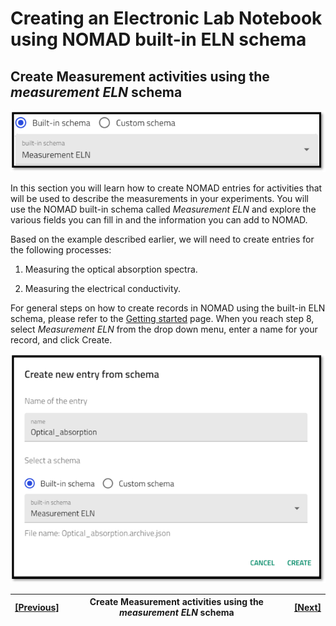 # Creating an Electronic Lab Notebook using NOMAD built-in ELN schema

## **Create Measurement activities using the *measurement ELN* schema**

![Screenshot from the NOMAD UI which shows the measurement ELN schema](../images/built-in_schema/measurement/1.png)

In this section you will learn how to create NOMAD entries for activities that will be used to describe the measurements in your experiments. You will use the NOMAD built-in schema called *Measurement ELN* and explore the various fields you can fill in and the information you can add to NOMAD.

Based on the example described earlier, we will need to create entries for the following processes:
1. Measuring the optical absorption spectra.

2. Measuring the electrical conductivity.

For general steps on how to create records in NOMAD using the built-in ELN schema, please refer to the [Getting started](5A_0_Getting_started.md) page. When you reach step 8, select *Measurement ELN* from the drop down menu, enter a name for your record, and click Create.

![Creating an entry in NOMAD for measuring the optical absorption spectra and naming it optical absorption](../images/built-in_schema/measurement/create.png)

| [[Previous]](5C_1_Materials_processing_activitiy.md) |   Create Measurement activities using the *measurement ELN* schema| [[Next]](5D_0_Managing_experiments.md)
|------------|-----------|-------|
